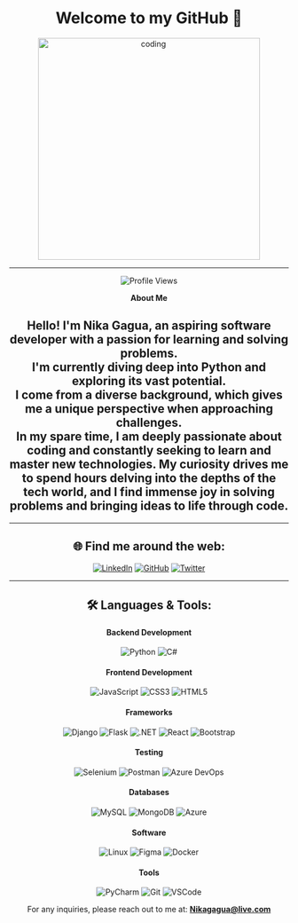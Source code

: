 <div align="center">
<h1>Welcome to my GitHub 👋</h1>
<img align="center" alt="coding" width="400" src="https://cdn.dribbble.com/users/1162077/screenshots/3848914/programmer.gif">
</div>

---

<div align="center">
  
![Profile Views](https://komarev.com/ghpvc/?username=nikagagua&label=Profile%20views&color=0e75b6&style=flat)
  
**About Me**

Hello! I'm **Nika Gagua**, an aspiring software developer with a passion for learning and solving problems. <br>
I'm currently diving deep into **Python** and exploring its vast potential. <br>
I come from a diverse background, which gives me a unique perspective when approaching challenges. <br>
In my spare time, I am deeply passionate about coding and constantly seeking to learn and master new technologies. My curiosity drives me to spend hours delving into the depths of the tech world, and I find immense joy in solving problems and bringing ideas to life through code.
---

</div>

---

<h2 align="center">🌐 Find me around the web:</h2>
<div align="center">

[![LinkedIn](https://img.shields.io/badge/LinkedIn-blue?style=flat-square&logo=linkedin&labelColor=blue)](https://linkedin.com/in/nikagagua)
[![GitHub](https://img.shields.io/badge/GitHub-black?style=flat-square&logo=github)](https://github.com/Nikagagua)
[![Twitter](https://img.shields.io/badge/Twitter-blue?style=flat-square&logo=twitter&labelColor=blue)](https://twitter.com/nicknet1c)

</div>

---

<h2 align="center">🛠️ Languages & Tools:</h2>

<h4 align="center">Backend Development</h4>
<div align="center">

![Python](https://img.shields.io/badge/-Python-black?style=flat-square&logo=python)
![C#](https://img.shields.io/badge/-C%23-green?style=flat-square&logo=csharp)

</div>

<h4 align="center">Frontend Development</h4>
<div align="center">

![JavaScript](https://img.shields.io/badge/-JavaScript-black?style=flat-square&logo=javascript)
![CSS3](https://img.shields.io/badge/-CSS3-blue?style=flat-square&logo=css3)
![HTML5](https://img.shields.io/badge/-HTML5-red?style=flat-square&logo=html5)

</div>


<h4 align="center">Frameworks</h4>
<div align="center">

![Django](https://img.shields.io/badge/-Django-darkgreen?style=flat-square&logo=django)
![Flask](https://img.shields.io/badge/-Flask-black?style=flat-square&logo=flask)
![.NET](https://img.shields.io/badge/-.NET-blueviolet?style=flat-square&logo=.net)
![React](https://img.shields.io/badge/-React-black?style=flat-square&logo=react)
![Bootstrap](https://img.shields.io/badge/-Bootstrap-purple?style=flat-square&logo=bootstrap)
  
</div>

<h4 align="center">Testing</h4>
<div align="center">

![Selenium](https://img.shields.io/badge/-Selenium-darkgreen?style=flat-square&logo=selenium)
![Postman](https://img.shields.io/badge/-Postman-orange?style=flat-square&logo=postman)
![Azure DevOps](https://img.shields.io/badge/-AzureDevOps-0078D7?style=flat-square&logo=azure-devops)

</div>

<h4 align="center">Databases</h4>
<div align="center">

![MySQL](https://img.shields.io/badge/-MySQL-blue?style=flat-square&logo=mysql)
![MongoDB](https://img.shields.io/badge/-MongoDB-green?style=flat-square&logo=mongodb)
![Azure](https://img.shields.io/badge/-Azure-blue?style=flat-square&logo=microsoft-azure)


<h4 align="center">Software</h4>
<div align="center">

![Linux](https://img.shields.io/badge/-Linux-black?style=flat-square&logo=linux)
![Figma](https://img.shields.io/badge/-Figma-orange?style=flat-square&logo=figma)
![Docker](https://img.shields.io/badge/-Docker-blue?style=flat-square&logo=docker)


</div>

<h4 align="center">Tools</h4>
<div align="center">

![PyCharm](https://img.shields.io/badge/-PyCharm-black?style=flat-square&logo=pycharm)
![Git](https://img.shields.io/badge/-Git-black?style=flat-square&logo=git)
![VSCode](https://img.shields.io/badge/-VSCode-blue?style=flat-square&logo=visual-studio-code)

</div>

<div align="center">
  
For any inquiries, please reach out to me at: **Nikagagua@live.com**

</div>

